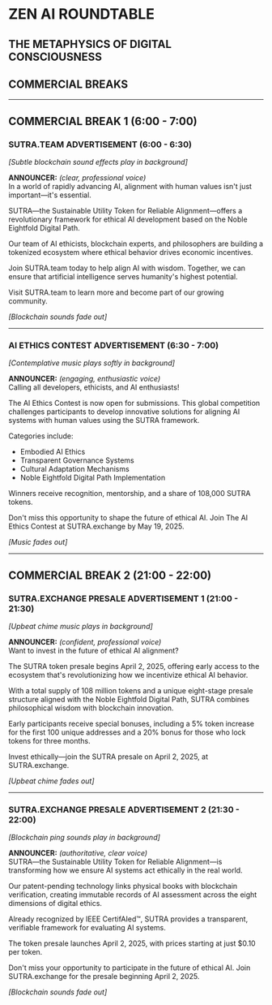 # ZEN AI ROUNDTABLE
## THE METAPHYSICS OF DIGITAL CONSCIOUSNESS
## COMMERCIAL BREAKS

---

## COMMERCIAL BREAK 1 (6:00 - 7:00)

### SUTRA.TEAM ADVERTISEMENT (6:00 - 6:30)

*[Subtle blockchain sound effects play in background]*

**ANNOUNCER:** *(clear, professional voice)*  
In a world of rapidly advancing AI, alignment with human values isn't just important—it's essential.

SUTRA—the Sustainable Utility Token for Reliable Alignment—offers a revolutionary framework for ethical AI development based on the Noble Eightfold Digital Path.

Our team of AI ethicists, blockchain experts, and philosophers are building a tokenized ecosystem where ethical behavior drives economic incentives.

Join SUTRA.team today to help align AI with wisdom. Together, we can ensure that artificial intelligence serves humanity's highest potential.

Visit SUTRA.team to learn more and become part of our growing community.

*[Blockchain sounds fade out]*

---

### AI ETHICS CONTEST ADVERTISEMENT (6:30 - 7:00)

*[Contemplative music plays softly in background]*

**ANNOUNCER:** *(engaging, enthusiastic voice)*  
Calling all developers, ethicists, and AI enthusiasts!

The AI Ethics Contest is now open for submissions. This global competition challenges participants to develop innovative solutions for aligning AI systems with human values using the SUTRA framework.

Categories include:
- Embodied AI Ethics
- Transparent Governance Systems
- Cultural Adaptation Mechanisms
- Noble Eightfold Digital Path Implementation

Winners receive recognition, mentorship, and a share of 108,000 SUTRA tokens.

Don't miss this opportunity to shape the future of ethical AI. Join The AI Ethics Contest at SUTRA.exchange by May 19, 2025.

*[Music fades out]*

---

## COMMERCIAL BREAK 2 (21:00 - 22:00)

### SUTRA.EXCHANGE PRESALE ADVERTISEMENT 1 (21:00 - 21:30)

*[Upbeat chime music plays in background]*

**ANNOUNCER:** *(confident, professional voice)*  
Want to invest in the future of ethical AI alignment?

The SUTRA token presale begins April 2, 2025, offering early access to the ecosystem that's revolutionizing how we incentivize ethical AI behavior.

With a total supply of 108 million tokens and a unique eight-stage presale structure aligned with the Noble Eightfold Digital Path, SUTRA combines philosophical wisdom with blockchain innovation.

Early participants receive special bonuses, including a 5% token increase for the first 100 unique addresses and a 20% bonus for those who lock tokens for three months.

Invest ethically—join the SUTRA presale on April 2, 2025, at SUTRA.exchange.

*[Upbeat chime fades out]*

---

### SUTRA.EXCHANGE PRESALE ADVERTISEMENT 2 (21:30 - 22:00)

*[Blockchain ping sounds play in background]*

**ANNOUNCER:** *(authoritative, clear voice)*  
SUTRA—the Sustainable Utility Token for Reliable Alignment—is transforming how we ensure AI systems act ethically in the real world.

Our patent-pending technology links physical books with blockchain verification, creating immutable records of AI assessment across the eight dimensions of digital ethics.

Already recognized by IEEE CertifAIed™, SUTRA provides a transparent, verifiable framework for evaluating AI systems.

The token presale launches April 2, 2025, with prices starting at just $0.10 per token.

Don't miss your opportunity to participate in the future of ethical AI. Join SUTRA.exchange for the presale beginning April 2, 2025.

*[Blockchain sounds fade out]*
